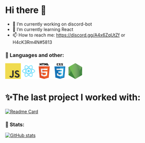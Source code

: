 <!-- ![Banner](./img.jpg) -->

<h1>Hi there 👋 </h1>

- 🔭 I’m currently working on discord-bot
- 🌱 I’m currently learning React
- 📫 How to reach me: https://discord.gg/A4x6ZqUtZf or H4cK3Rm4N#5813
<!-- - 😄 Pronouns: He/Him -->
<!-- - 👯 I’m looking to collaborate on ... -->
<!-- - 🤔 I’m looking for help with ... -->
<!-- - 💬 Ask me about ... -->
<!-- - ⚡ Fun fact: ... -->



### 🧰 Languages and other:

<img align="left" alt="javascript" src="https://raw.githubusercontent.com/github/explore/80688e429a7d4ef2fca1e82350fe8e3517d3494d/topics/javascript/javascript.png" width="50px"/>

<img align="left" alt="react" src="https://raw.githubusercontent.com/github/explore/80688e429a7d4ef2fca1e82350fe8e3517d3494d/topics/react/react.png" width="50px"/>

<img align="left" alt="html" src="https://raw.githubusercontent.com/github/explore/80688e429a7d4ef2fca1e82350fe8e3517d3494d/topics/html/html.png" width="50px"/>

<img  align="left" alt="css" src="https://raw.githubusercontent.com/github/explore/80688e429a7d4ef2fca1e82350fe8e3517d3494d/topics/css/css.png" width="50px"/>

<img  alt="node" src="https://raw.githubusercontent.com/github/explore/80688e429a7d4ef2fca1e82350fe8e3517d3494d/topics/nodejs/nodejs.png" width="50px"/>

<h1>✨The last project I worked with: </h1>


[![Readme Card](https://github-readme-stats.vercel.app/api/pin/?username=MaxPopsuy&repo=cybersecurity_by-HOPE)](https://github.com/MaxPopsuy/cybersecurity_by-HOPE)

<!-- 🎊 Top languages: -->

<!-- [![Top Langs](https://github-readme-stats.vercel.app/api/top-langs/?username=MaxPopsuy&layout=compact&theme=radial)](https://github.com/anuraghazra/github-readme-stats) -->
### 🎊 Stats:

[![GitHub stats](https://github-readme-stats.vercel.app/api?username=MaxPopsuy&show_icons=true&theme=radical)](https://github.com/MaxPopsuy)
<!--
**MaxPopsuy/MaxPopsuy** is a ✨ _special_ ✨ repository because its `README.md` (this file) appears on your GitHub profile.

Here are some ideas to get you started:

-->
